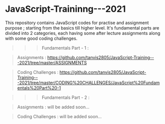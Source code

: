 # JavaScript-Traininng---2021

This repository contains JavaScript codes for practise and assignment purpose ; starting from the basics till higher level.
It's fundamental parts are divided into 2 categories, each having some after lecture assignments along with some good coding challenges.

>>>Fundamentals Part - 1 :

>Assignments : https://github.com/tanvis2805/JavaScript-Training---2021/tree/master/ASSIGNMENTS

>Coding Challenges : https://github.com/tanvis2805/JavaScript-Training---2021/tree/master/CODING%20CHALLENGES/JavaScript%20Fundamentals%20Part%20-1
    
>>>Fundamentals Part - 2 :
   
>Assignments :  will be added soon...
    
>Coding Challenges : will be added  soon...

